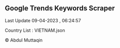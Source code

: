

## Google Trends Keywords Scraper 
 
Last Update 09-04-2023 , 06:24:57

Country List :
VIETNAM.json



© Abdul Muttaqin 
